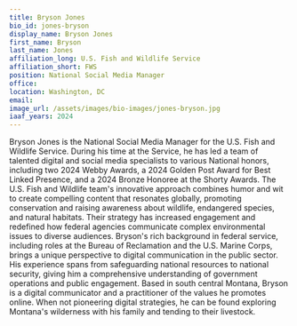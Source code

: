 ```yaml
---
title: Bryson Jones
bio_id: jones-bryson
display_name: Bryson Jones
first_name: Bryson
last_name: Jones
affiliation_long: U.S. Fish and Wildlife Service
affiliation_short: FWS
position: National Social Media Manager
office: 
location: Washington, DC
email: 
image_url: /assets/images/bio-images/jones-bryson.jpg
iaaf_years: 2024
---
```

Bryson Jones is the National Social Media Manager for the U.S. Fish and Wildlife Service. During his time at the Service, he has led a team of talented digital and social media specialists to various National honors, including two 2024 Webby Awards, a 2024 Golden Post Award for Best Linked Presence, and a 2024 Bronze Honoree at the Shorty Awards. The U.S. Fish and Wildlife team's innovative approach combines humor and wit to create compelling content that resonates globally, promoting conservation and raising awareness about wildlife, endangered species, and natural habitats. Their strategy has increased engagement and redefined how federal agencies communicate complex environmental issues to diverse audiences. Bryson's rich background in federal service, including roles at the Bureau of Reclamation and the U.S. Marine Corps, brings a unique perspective to digital communication in the public sector. His experience spans from safeguarding national resources to national security, giving him a comprehensive understanding of government operations and public engagement. Based in south central Montana, Bryson is a digital communicator and a practitioner of the values he promotes online. When not pioneering digital strategies, he can be found exploring Montana's wilderness with his family and tending to their livestock.